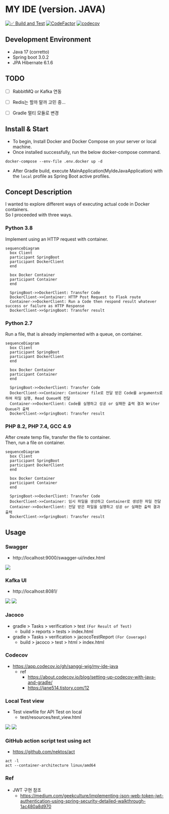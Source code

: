 # MY IDE (version. JAVA)

[![✅ Build and Test](https://github.com/sanggi-wjg/my-ide-java/actions/workflows/build-test-main.yml/badge.svg?branch=main)](https://github.com/sanggi-wjg/my-ide-java/actions/workflows/build-test-main.yml)
[![CodeFactor](https://www.codefactor.io/repository/github/sanggi-wjg/my-ide-java/badge)](https://www.codefactor.io/repository/github/sanggi-wjg/my-ide-java)
[![codecov](https://codecov.io/gh/sanggi-wjg/my-ide-java/branch/main/graph/badge.svg?token=8NSYRJXPMS)](https://codecov.io/gh/sanggi-wjg/my-ide-java)

## Development Environment
* Java 17 (corretto)
* Spring boot 3.0.2
* JPA Hibernate 6.1.6


## TODO
* [ ] RabbitMQ or Kafka 연동
* [ ] Redis는 할까 말까 고민 중...
* [ ] Gradle 멀티 모듈로 변경


## Install & Start
* To begin, Install Docker and Docker Compose on your server or local machine.
* Once installed successfully, run the below docker-compose command.
```shell
docker-compose --env-file .env.docker up -d
```
* After Gradle build, execute MainApplication(MyIdeJavaApplication) with the `local` profile as Spring Boot active profiles.


## Concept Description 
I wanted to explore different ways of executing actual code in Docker containers.  
So I proceeded with three ways.


### Python 3.8
Implement using an HTTP request with container.

```mermaid
sequenceDiagram
  box Client
  participant SpringBoot
  participant DockerClient
  end
  
  box Docker Container
  participant Container
  end
  
  SpringBoot->>DockerClient: Transfer Code 
  DockerClient->>Container: HTTP Post Request to Flask route
  Container->>DockerClient: Run a Code then respond result whatever success or failure as HTTP Response
  DockerClient->>SpringBoot: Transfer result
```


### Python 2.7
Run a file, that is already implemented with a queue, on container.

```mermaid
sequenceDiagram
  box Client
  participant SpringBoot
  participant DockerClient
  end
  
  box Docker Container
  participant Container
  end
  
  SpringBoot->>DockerClient: Transfer Code 
  DockerClient->>Container: Container file로 전달 받은 Code를 arguments로 하여 파일 실행, Read Queue에 전달
  Container->>DockerClient: Code를 실행하고 성공 or 실패한 출력 결과 Writer Queue가 출력
  DockerClient->>SpringBoot: Transfer result
```


### PHP 8.2, PHP 7.4, GCC 4.9
After create temp file, transfer the file to container.  
Then, run a file on container.

```mermaid
sequenceDiagram
  box Client
  participant SpringBoot
  participant DockerClient
  end
  
  box Docker Container
  participant Container
  end
  
  SpringBoot->>DockerClient: Transfer Code 
  DockerClient->>Container: 임시 파일을 생성하고 Container로 생성한 파일 전달
  Container->>DockerClient: 전달 받은 파일을 실행하고 성공 or 실패한 출력 결과 출력
  DockerClient->>SpringBoot: Transfer result
```



## Usage
### Swagger
* http://localhost:9000/swagger-ui/index.html

![](.README_images/1241e6dc.png)


### Kafka UI
* http://localhost:8081/

![](.README_images/bbb374b1.png)
![](.README_images/a70674d0.png)


### Jacoco
* gradle > Tasks > verification > test `(For Result of Test)`
  * build > reports > tests > index.html
* gradle > Tasks > verification > jacocoTestReport `(For Coverage)`
  * build > jacoco > test > html  > index.html

### Codecov
* https://app.codecov.io/gh/sanggi-wjg/my-ide-java
  * ref
    * https://about.codecov.io/blog/setting-up-codecov-with-java-and-gradle/
    * https://jane514.tistory.com/12


### Local Test view
* Test viewfile for API Test on local
  * test/resources/test_view.html

![](.README_images/faf642de.png)
![](.README_images/a4616146.png)



### GitHub action script test using act
* https://github.com/nektos/act
```shell
act -l
act --container-architecture linux/amd64
```


### Ref
* JWT 구현 참조
  * https://medium.com/geekculture/implementing-json-web-token-jwt-authentication-using-spring-security-detailed-walkthrough-1ac480a8d970
